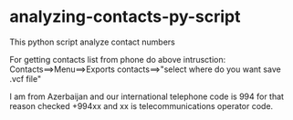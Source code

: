 # analyzing-contacts-py-script
This python script analyze contact numbers

For getting contacts list from phone do above intrusction:</br>
Contacts==>Menu==>Exports contacts==>"select where do you want save .vcf file"

I am from Azerbaijan and our international telephone code is 994 for that reason checked +994xx and xx is telecommunications operator code.
